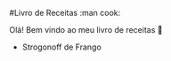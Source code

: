 #Livro de Receitas :man cook:

Olá! Bem vindo ao meu livro de receitas :wave:
 - Strogonoff de Frango
 